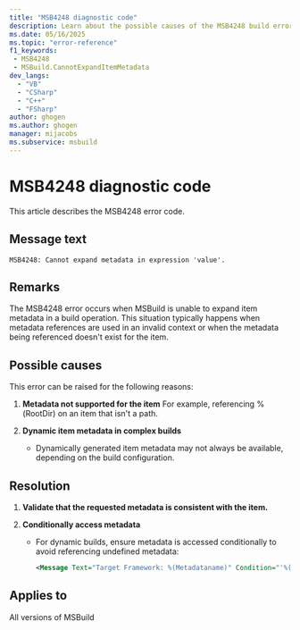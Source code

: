 ```yaml
---
title: "MSB4248 diagnostic code"
description: Learn about the possible causes of the MSB4248 build error, and get troubleshooting tips.
ms.date: 05/16/2025
ms.topic: "error-reference"
f1_keywords:
 - MSB4248
 - MSBuild.CannotExpandItemMetadata
dev_langs:
  - "VB"
  - "CSharp"
  - "C++"
  - "FSharp"
author: ghogen
ms.author: ghogen
manager: mijacobs
ms.subservice: msbuild
---
```


# MSB4248 diagnostic code

<!-- :::ErrorDefinitionDescription::: -->
<!-- :::editable-content name="introDescription"::: -->
This article describes the MSB4248 error code.
<!-- :::editable-content-end::: -->

## Message text

<!-- :::editable-content name="messageText"::: -->
`MSB4248: Cannot expand metadata in expression 'value'.`
<!-- :::editable-content-end::: -->
<!-- MSB4248: Cannot expand metadata in expression "{0}". {1} -->

<!-- :::editable-content name="postOutputDescription"::: -->
<!--
{StrBegin="MSB4248: "}UE: This message is shown when metadata cannot be expanded in an expression for some reason e.g. trying to apply
    %(RootDir) to an item-spec that's not a valid path would result in this error.
    LOCALIZATION: "{1}" is a localized message explaining the problem.
-->
## Remarks

The MSB4248 error occurs when MSBuild is unable to expand item metadata in a build operation. This situation typically happens when metadata references are used in an invalid context or when the metadata being referenced doesn't exist for the item.

## Possible causes

This error can be raised for the following reasons:

1. **Metadata not supported for the item**
   For example, referencing %(RootDir) on an item that isn't a path.

1. **Dynamic item metadata in complex builds**
   - Dynamically generated item metadata may not always be available, depending on the build configuration.

## Resolution

1. **Validate that the requested metadata is consistent with the item.**

1. **Conditionally access metadata**
   - For dynamic builds, ensure metadata is accessed conditionally to avoid referencing undefined metadata:

     ```xml
     <Message Text="Target Framework: %(Metadataname)" Condition="'%(Metadataname)' != ''" />
     ```
<!-- :::editable-content-end::: -->
<!-- :::ErrorDefinitionDescription-end::: -->

## Applies to

All versions of MSBuild
